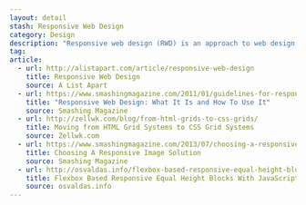 ```yaml
---
layout: detail
stash: Responsive Web Design
category: Design
description: "Responsive web design (RWD) is an approach to web design aimed at crafting sites to provide an optimal viewing and interaction experience—easy reading and navigation with a minimum of resizing, panning, and scrolling—across a wide range of devices (from desktop computer monitors to mobile phones)."
tag:
article:
  - url: http://alistapart.com/article/responsive-web-design
    title: Responsive Web Design
    source: A List Apart
  - url: https://www.smashingmagazine.com/2011/01/guidelines-for-responsive-web-design/
    title: "Responsive Web Design: What It Is and How To Use It"
    source: Smashing Magazine
  - url: http://zellwk.com/blog/from-html-grids-to-css-grids/
    title: Moving from HTML Grid Systems to CSS Grid Systems
    source: Zellwk.com
  - url: https://www.smashingmagazine.com/2013/07/choosing-a-responsive-image-solution/
    title: Choosing A Responsive Image Solution
    source: Smashing Magazine
  - url: http://osvaldas.info/flexbox-based-responsive-equal-height-blocks-with-javascript-fallback
    title: Flexbox Based Responsive Equal Height Blocks With JavaScript Fallback
    source: osvaldas.info
---
```


